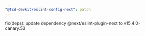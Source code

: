 ```yaml
---
"@tcd-devkit/eslint-config-next": patch
---
```


fix(deps): update dependency @next/eslint-plugin-next to v15.4.0-canary.53
